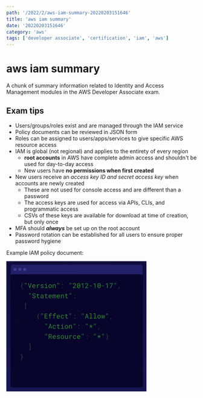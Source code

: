 ```yaml
---
path: '/2022/2/aws-iam-summary-20220203151646'
title: 'aws iam summary'
date: '20220203151646'
category: 'aws'
tags: ['developer associate', 'certification', 'iam', 'aws']
---
```


# aws iam summary
A chunk of summary information related to Identity and Access Management modules
in the AWS Developer Associate exam.

## Exam tips
* Users/groups/roles exist and are managed through the IAM service
* Policy documents can be reviewed in JSON form
* Roles can be assigned to users/apps/services to give specific AWS resource access
* IAM is global (not regional) and applies to the entirety of every region
    * **root accounts** in AWS have complete admin access and shouldn't be used for day-to-day access
    * New users have **no permissions when first created**
* New users receive an *access key ID and secret access key* when accounts are newly created
    * These are not used for console access and are different than a password
    * The access keys are used for access via APIs, CLIs, and programmatic access
    * CSVs of these keys are available for download at time of creation, but only once
* MFA should ***always*** be set up on the root account
* Password rotation can be established for all users to ensure proper password hygiene

Example IAM policy document:

![Example IAM policy document](./20220203151809-img-1.png)

